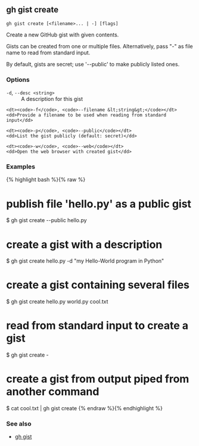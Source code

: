 

## gh gist create

```
gh gist create [<filename>... | -] [flags]
```

Create a new GitHub gist with given contents.

Gists can be created from one or multiple files. Alternatively, pass "-" as
file name to read from standard input.

By default, gists are secret; use '--public' to make publicly listed ones.


### Options


<dl class="flags">
	<dt><code>-d</code>, <code>--desc &lt;string&gt;</code></dt>
	<dd>A description for this gist</dd>

	<dt><code>-f</code>, <code>--filename &lt;string&gt;</code></dt>
	<dd>Provide a filename to be used when reading from standard input</dd>

	<dt><code>-p</code>, <code>--public</code></dt>
	<dd>List the gist publicly (default: secret)</dd>

	<dt><code>-w</code>, <code>--web</code></dt>
	<dd>Open the web browser with created gist</dd>
</dl>


### Examples

{% highlight bash %}{% raw %}
# publish file 'hello.py' as a public gist
$ gh gist create --public hello.py

# create a gist with a description
$ gh gist create hello.py -d "my Hello-World program in Python"

# create a gist containing several files
$ gh gist create hello.py world.py cool.txt

# read from standard input to create a gist
$ gh gist create -

# create a gist from output piped from another command
$ cat cool.txt | gh gist create
{% endraw %}{% endhighlight %}

### See also

* [gh gist](./gh_gist)

